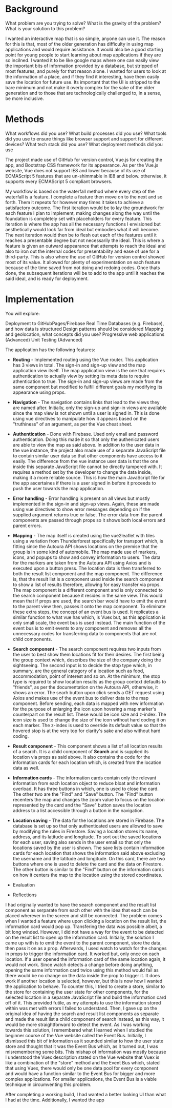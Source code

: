 # Background

What problem are you trying to solve? What is the gravity of the problem? What is your solution to this problem?

I wanted an interactive map that is so simple, anyone can use it. The reason for this is that, most of the older 
generation has difficulty in using map applications and would require assistance. It would also be a good starting 
point for young people to start learning about map applications if they are so incilned. I wanted it to be like google 
maps where one can easily view the important bits of information provided by a database, but stripped of most features, 
and purely for that reason alone. I wanted for users to look at the information of a place, and if they find it interesting, 
have them easily save the location for future use. Its important that the UI is stripped to the bare minimum and not 
make it overly complex for the sake of the older generation and to those that are technologically challenged to, in a sense, 
be more inclusive.

# Methods

What workflows did you use? What build processes did you use? What tools did you use to ensure things like browser support and
support for different devices? What tech stack did you use? What deployment methods did you use

The project made use of GitHub for version control, Vue.js for creating the app, and Bootstrap CSS framework for its appearance.
As per the Vue.js website, Vue does not support IE8 and lower because of its use of ECMAScript 5 features that are un-shimmable
in IE8 and below. otherwise, it supports every ECMAScript 5 compliant browsers. 

My workflow is based on the waterfall method where every step of the waterfall is a feature. I complete a feature then move on 
to the next and so forth. Them it repeats for however may times it takes to achieve a satisfactory outcome. The first iteration would be to lay the groundwork for each feature I plan to implement, making changes along the way until the foundation is completely set with placeholders for every feature. This iteration is where the app has all the necessary functions I envisioned but aesthetically would look far from ideal but embodies what it will become. The next iteration would then be to flesh out each of the features until it reaches a presentable degree but not necessarily the ideal. This is where a feature is given an outward appearance that attempts to reach the ideal and also to iron out the internal codes for presentability and ease of use for a third-party. This is also where the use of GitHub for version control showed most of its value. It allowed for plenty of experimentation on each feature because of the time saved from not doing and redoing codes. Once thats done, the subsequent iterations will be to add to the app until it reaches the said ideal, and is ready for deployment.


# Implementation

You will explore:

Deployment to GitHubPages/Firebase
Real Time Databases (e.g. Firebase), and how data is structured
Design patterns
should be considered
Mapping and geolocation, what concepts did you use?
Progressive web applications (Advanced)
Unit Testing (Advanced)

The application has the following features:
* **Routing** - Implemented routing using the Vue router. This application has 3 views in total. The sign-in and sign-up view and the map application view itself. The map application view is the one that requires authentication to actually view by setting its meta data to require athentication to true. The sign-in and sign-up views are made from the same component but modified to fulfill different goals my modifying its appearance using props.
* **Navigation** - The navigation contains links that lead to the views they are named after. Initially, only the sign-up and sign-in views are available since the map view is not shown until a user is signed in. This is done using vue directives to manipulate how it appears based on the "truthiness" of an argument, as per the Vue cheat sheet.
* **Authentication** - Done with Firebase. Used only email and password authentication. Doing this made it so that only the authenicated users are able to view the map as said above. In addition to the user data in the vue instance, the project also made use of a separate JavaScript file to contain similar user data so that other components have access to it easily. The difference from the vue instance user data is that the one inside this separate JavaScript file cannot be directly tampered with. It requires a method set by the developer to change the data inside, making it a more reliable source. This is how the main JavaScript file for the app ascertaines if there is a user signed in before it proceeds to push the user towards the map application.
* **Error handling** - Error handling is present on all views but mostly implemented in the sign-in and sign-up views. Again, these are made using vue directives to show error messages depending on if the supplied argument returns true or false. The error data from the parent components are passed through props so it shows both local errors and parent errors.
* **Mapping** - The map itself is created using the vue2leaflet with tiles using a variation from Thunderforest specifically for transport which, is fitting since the Autoura API shows locations on the premise that the group is in some kind of automobile. The map made use of markers, icons, and popups to show and convey information to users. The data for the markers are taken from the Autoura API using Axios and is executed upon a button press. The location data is then transferred to both the result list component and the map component. The difference is, that the result list is a component used inside the search component to show a list of results therefore, allowing for easy transfer via props. The map component is a different component and is only connected to the search component because it resides in the same view. This would mean that if props are used, the search bar would have to emit the event to the parent view then, passes it onto the map component. To eliminate these extra steps, the concept of an event bus is used. It replicates a similar function to what vue has which, is Vuex but, as this application is only small scale, the event bus is used instead. The main function of the event bus is to emit events to any component and removes all the unnecessary codes for transferring data to components that are not child components.
* **Search component** - The search component requires two inputs from the user to best show them locations fit for their desires. The first being the group context which, describes the size of the company doing the sightseeing. The second input is to decide the stop type which, in summary, are the general category of a location such as food, accommodation, point of interest and so on. At the minimum, the stop type is required to show location results as the group context defaults to "friends", as per the documentation on the Autoura API, otherwise, it shows an error. The searh button upon click sends a GET request using Axios and makes use of the event bus to deliver data to the map component. Before sending, each data is mapped with new information for the purpose of enlarging the icon upon hovering a map marker's counterpart on the result list. These would be icon size and z-index. The icon size is used to change the size of the icon without hard coding it on each marker. The z-index is used to override its default value so that the hovered stop is at the very top for clarity's sake and also without hard coding. 
* **Result component** - This component shows a list of all location results of a search. It is a child component of **Search** and is supplied its location via props as said above. It also contains the code for the information cards for each location which, is created from the location data as well. 
* **Information cards** - The information cards contain only the relevant information from each location object to reduce bloat and information overload. It has three buttons in which, one is used to close the card. The other two are the "Find" and "Save" button. The "Find" button recenters the map and changes the zoom value to focus on the location represented by the card and the "Save" button saves the location address to a list accessible through a button in the navigation.
* **Location saving** - The data for the locations are stored in Firebase. The database is set up so that only authenticated users are allowed to save by modifying the rules in Firestore. Saving a location stores its name, address, and its latitude and longitude. To sort out the saved locations for each user, saving also sends in the user email so that only the locations saved by the user is shown. The save lists contain information cards for each location that shows the information said above excluding the username and the latitude and longitude. On this card, there are two buttons where one is used to delete the card and the data on Firestore. The other button is similar to the "Find" button on the information cards on how it centers the map to the location using the stored coordinates.

* Evaluation
* Reflections

I had originally wanted to have the search component and the result list component as serparate from each other with the idea that each can be placed wherever in the screen and still be connected. The problem comes when I wanted a feature where upon clicking a location on the result list, the information card would pop up. Transfering the data was possible albeit, a bit long winded. However, I did not have a way for the event to be detected on the result list to open up the information card. Initially, the solution I came up with is to emit the event to the parent component, store the data, then pass it on as a prop. Afterwards, I used watch to watch for the changes in props to trigger the information card. It worked but, only once on each location. If a user opened the information card of the same location again, it would not work. Since watch detects a change before doing anything, opening the same information card twice using this method would fail as there would be no change on the data inside the prop to trigger it. It does work if another location is selected, however, but this is now how I wanted the application to behave. To counter this, I tried to create a store, similar to the store for containing the user state for other components, for the selected location in a separate JavaScript file and build the information card off of it. This provided futile, as my attempts to use the information stored within was met with errors I failed to understand. Then, I gave up on the original idea of having the search and result list components as separate and made the result list a child component of search instead, as this way, it would be more straightforward to detect the event. As I was working towards this solution, I remembered what I learned when I studied the beginner course of the Vue website called the Event Bus. Initially, I dismissed this bit of information as it sounded similar to how the user state store and thought that it was the Event Bus which, as it turned out, I was misremembering some bits. This mishap of information was mostly because I understood the Vuex description stated on the Vue website that Vuex is like a combination of the "store" method and the Event Bus which, stated that using Vuex, there would only be one data pool for every component and would have a function similar to the Event Bus for bigger and more complex applications. For smaller applications, the Event Bus is a viable technique in circumventing this problem.

After completing a working build, I had wanted a better looking UI than what I had at the time. Additionally, I wanted the app 
